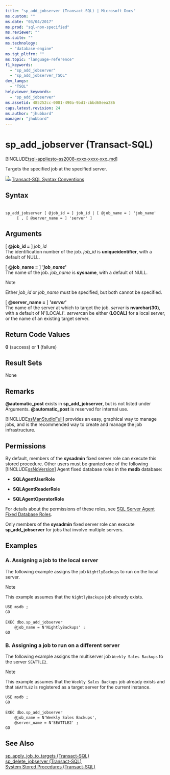 ```yaml
---
title: "sp_add_jobserver (Transact-SQL) | Microsoft Docs"
ms.custom: ""
ms.date: "03/04/2017"
ms.prod: "sql-non-specified"
ms.reviewer: ""
ms.suite: ""
ms.technology: 
  - "database-engine"
ms.tgt_pltfrm: ""
ms.topic: "language-reference"
f1_keywords: 
  - "sp_add_jobserver"
  - "sp_add_jobserver_TSQL"
dev_langs: 
  - "TSQL"
helpviewer_keywords: 
  - "sp_add_jobserver"
ms.assetid: 485252cc-0081-490a-9bd1-cbbd68eea286
caps.latest.revision: 24
ms.author: "jhubbard"
manager: "jhubbard"
---
```

# sp_add_jobserver (Transact-SQL)
[!INCLUDE[tsql-appliesto-ss2008-xxxx-xxxx-xxx_md](../../../a9retired/includes/tsql-appliesto-ss2008-xxxx-xxxx-xxx-md.md)]

  Targets the specified job at the specified server.  
  
 ![Topic link icon](../../../a9notintoc/media/topic-link.gif "Topic link icon") [Transact-SQL Syntax Conventions](../../../t-sql/language-elements/transact-sql-syntax-conventions-transact-sql.md)  
  
## Syntax  
  
```  
  
sp_add_jobserver [ @job_id = ] job_id | [ @job_name = ] 'job_name'  
     [ , [ @server_name = ] 'server' ]   
```  
  
## Arguments  
 [ **@job_id =** ] *job_id*  
 The identification number of the job. *job_id* is **uniqueidentifier**, with a default of NULL.  
  
 [ **@job_name =** ] **'***job_name***'**  
 The name of the job. *job_name* is **sysname**, with a default of NULL.  
  
> [!NOTE]  
>  Either *job_id* or *job_name* must be specified, but both cannot be specified.  
  
 [ **@server_name =** ] **'***server***'**  
 The name of the server at which to target the job. *server* is **nvarchar(30)**, with a default of N'(LOCAL)'. *server*can be either **(LOCAL)** for a local server, or the name of an existing target server.  
  
## Return Code Values  
 **0** (success) or **1** (failure)  
  
## Result Sets  
 None  
  
## Remarks  
 **@automatic_post** exists in **sp_add_jobserver**, but is not listed under Arguments. **@automatic_post** is reserved for internal use.  
  
 [!INCLUDE[ssManStudioFull](../../../a9notintoc/includes/ssmanstudiofull-md.md)] provides an easy, graphical way to manage jobs, and is the recommended way to create and manage the job infrastructure.  
  
## Permissions  
 By default, members of the **sysadmin** fixed server role can execute this stored procedure. Other users must be granted one of the following [!INCLUDE[ssNoVersion](../../../a9notintoc/includes/ssnoversion-md.md)] Agent fixed database roles in the **msdb** database:  
  
-   **SQLAgentUserRole**  
  
-   **SQLAgentReaderRole**  
  
-   **SQLAgentOperatorRole**  
  
 For details about the permissions of these roles, see [SQL Server Agent Fixed Database Roles](../Topic/SQL%20Server%20Agent%20Fixed%20Database%20Roles.md).  
  
 Only members of the **sysadmin** fixed server role can execute **sp_add_jobserver** for jobs that involve multiple servers.  
  
## Examples  
  
### A. Assigning a job to the local server  
 The following example assigns the job `NightlyBackups` to run on the local server.  
  
> [!NOTE]  
>  This example assumes that the `NightlyBackups` job already exists.  
  
```  
USE msdb ;  
GO  
  
EXEC dbo.sp_add_jobserver  
    @job_name = N'NightlyBackups' ;  
GO  
```  
  
### B. Assigning a job to run on a different server  
 The following example assigns the multiserver job `Weekly Sales Backups` to the server `SEATTLE2`.  
  
> [!NOTE]  
>  This example assumes that the `Weekly Sales Backups` job already exists and that `SEATTLE2` is registered as a target server for the current instance.  
  
```  
USE msdb ;  
GO  
  
EXEC dbo.sp_add_jobserver  
    @job_name = N'Weekly Sales Backups',  
    @server_name = N'SEATTLE2' ;  
GO  
```  
  
## See Also  
 [sp_apply_job_to_targets &#40;Transact-SQL&#41;](../../../relational-databases/reference/system-stored-procedures/sp-apply-job-to-targets-transact-sql.md)   
 [sp_delete_jobserver &#40;Transact-SQL&#41;](../../../relational-databases/reference/system-stored-procedures/sp-delete-jobserver-transact-sql.md)   
 [System Stored Procedures &#40;Transact-SQL&#41;](../../../relational-databases/reference/system-stored-procedures/system-stored-procedures-transact-sql.md)  
  
  